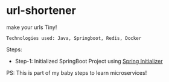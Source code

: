# url-shortener
make your urls Tiny!

`Technologies used: Java, Springboot, Redis, Docker`

Steps:
  - Step-1: Initialized SpringBoot Project using [Spring Initializer](https://start.spring.io/)


PS: This is part of my baby steps to learn microservices! 
